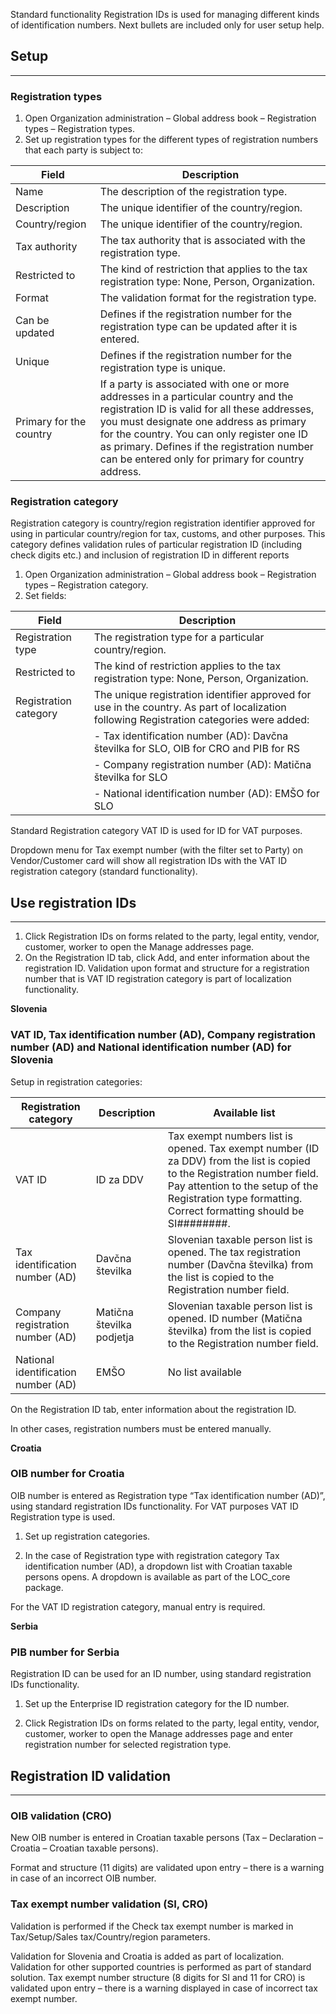 Standard functionality Registration IDs is used for managing different kinds of identification numbers. Next bullets are included only for user setup help.  

## **Setup**
----

### Registration types 

1. Open Organization administration – Global address book – Registration types – Registration types.
2. Set up registration types for the different types of registration numbers that each party is subject to:


| **Field** | **Description** |
|--|--|
|Name  | The description of the registration type. |
|Description  | The unique identifier of the country/region. |
|Country/region |The unique identifier of the country/region.  |
|Tax authority  | The tax authority that is associated with the registration type.  |
|Restricted to  |The kind of restriction that applies to the tax registration type: None, Person, Organization.  |
|Format |The validation format for the registration type.  |
|Can be updated  |Defines if the registration number for the registration type can be updated after it is entered.  |
|Unique  |Defines if the registration number for the registration type is unique.  |
|Primary for the country  |If a party is associated with one or more addresses in a particular country and the registration ID is valid for all these addresses, you must designate one address as primary for the country. You can only register one ID as primary. Defines if the registration number can be entered only for primary for country address.   |


  ### Registration category 

Registration category is country/region registration identifier approved for using in particular country/region for tax, customs, and other purposes. This category defines validation rules of particular registration ID (including check digits etc.) and inclusion of registration ID in different reports

1. Open Organization administration – Global address book – Registration types – Registration category.
2. Set fields:


| **Field** | **Description** |
|--|--|
|Registration type  |The registration type for a particular country/region.  |
|Restricted to |The kind of restriction applies to the tax registration type: None, Person, Organization.  |
|Registration category  |The unique registration identifier approved for use in the country. As part of localization following Registration categories were added:  |
|| - Tax identification number (AD): Davčna številka for SLO, OIB for CRO and PIB for RS|
|| - Company registration number (AD): Matična številka for SLO|
|| - National identification number (AD): EMŠO for SLO|

Standard Registration category VAT ID is used for ID for VAT purposes. 

Dropdown menu for Tax exempt number (with the filter set to Party) on Vendor/Customer card will show all registration IDs with the VAT ID registration category (standard functionality). 

## **Use registration IDs** 
----

1. Click Registration IDs on forms related to the party, legal entity, vendor, customer, worker to open the Manage addresses page.  
2. On the Registration ID tab, click Add, and enter information about the registration ID. Validation upon format and structure for a registration number that is VAT ID registration category is part of localization functionality. 

**Slovenia** 

### VAT ID, Tax identification number (AD), Company registration number (AD) and National identification number (AD) for Slovenia 

Setup in registration categories: 


| Registration category | Description |Available list|
|--|--|--|
|VAT ID  | ID za DDV |Tax exempt numbers list is opened. Tax exempt number (ID za DDV) from the list is copied to the Registration number field. Pay attention to the setup of the Registration type formatting. Correct formatting should be SI########.|
|Tax identification number (AD) |Davčna številka  |Slovenian taxable person list is opened. The tax registration number (Davčna številka) from the list is copied to the Registration number field.|
|Company registration number (AD)  |Matična številka podjetja  |Slovenian taxable person list is opened. ID number (Matična številka) from the list is copied to the Registration number field.|
|National identification number (AD) |EMŠO  |No list available|
 
  

On the Registration ID tab, enter information about the registration ID. 

  

In other cases, registration numbers must be entered manually. 


**Croatia**

### OIB number for Croatia 

OIB number is entered as Registration type “Tax identification number (AD)”, using standard registration IDs functionality. For VAT purposes VAT ID Registration type is used.  

1. Set up registration categories. 

2. In the case of Registration type with registration category Tax identification number (AD), a dropdown list with Croatian taxable persons opens. A dropdown is available as part of the LOC_core package.  

For the VAT ID registration category, manual entry is required.  

**Serbia**

### PIB number for Serbia 

Registration ID can be used for an ID number, using standard registration IDs functionality. 

1. Set up the Enterprise ID registration category for the ID number. 

2. Click Registration IDs on forms related to the party, legal entity, vendor, customer, worker to open the Manage addresses page and enter registration number for selected registration type. 

## **Registration ID validation** 
----

### OIB validation (CRO) 

New OIB number is entered in Croatian taxable persons (Tax – Declaration – Croatia – Croatian taxable persons). 

Format and structure (11 digits) are validated upon entry – there is a warning in case of an incorrect OIB number. 

### Tax exempt number validation (SI, CRO) 

Validation is performed if the Check tax exempt number is marked in Tax/Setup/Sales tax/Country/region parameters.  

Validation for Slovenia and Croatia is added as part of localization. Validation for other supported countries is performed as part of standard solution. Tax exempt number structure (8 digits for SI and 11 for CRO) is validated upon entry – there is a warning displayed in case of incorrect tax exempt number.    